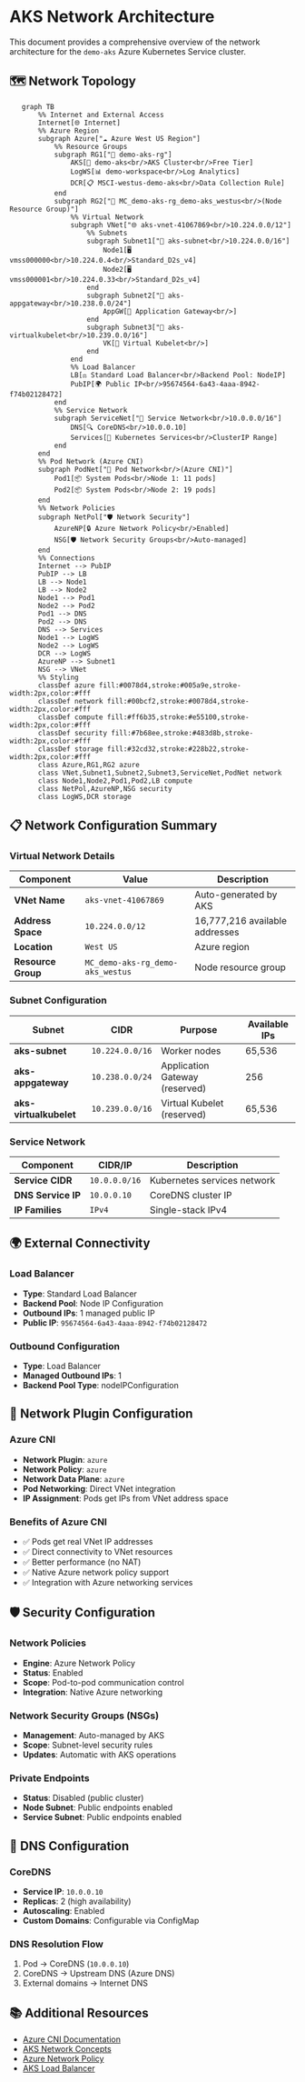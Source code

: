# AKS Network Architecture

This document provides a comprehensive overview of the network architecture for the `demo-aks` Azure Kubernetes Service cluster.

## 🗺️ Network Topology

```mermaid
   graph TB
       %% Internet and External Access
       Internet[🌐 Internet]
       %% Azure Region
       subgraph Azure["☁️ Azure West US Region"]
           %% Resource Groups
           subgraph RG1["📁 demo-aks-rg"]
               AKS[🎯 demo-aks<br/>AKS Cluster<br/>Free Tier]
               LogWS[📊 demo-workspace<br/>Log Analytics]
               DCR[📋 MSCI-westus-demo-aks<br/>Data Collection Rule]
           end
           subgraph RG2["📁 MC_demo-aks-rg_demo-aks_westus<br/>(Node Resource Group)"]
               %% Virtual Network
               subgraph VNet["🌐 aks-vnet-41067869<br/>10.224.0.0/12"]
                   %% Subnets
                   subgraph Subnet1["🔗 aks-subnet<br/>10.224.0.0/16"]
                       Node1[🖥️ vmss000000<br/>10.224.0.4<br/>Standard_D2s_v4]
                       Node2[🖥️ vmss000001<br/>10.224.0.33<br/>Standard_D2s_v4]
                   end
                   subgraph Subnet2["🔗 aks-appgateway<br/>10.238.0.0/24"]
                       AppGW[🚪 Application Gateway<br/>]
                   end
                   subgraph Subnet3["🔗 aks-virtualkubelet<br/>10.239.0.0/16"]
                       VK[🤖 Virtual Kubelet<br/>]
                   end
               end
               %% Load Balancer
               LB[⚖️ Standard Load Balancer<br/>Backend Pool: NodeIP]
               PubIP[🌍 Public IP<br/>95674564-6a43-4aaa-8942-f74b02128472]
           end
           %% Service Network
           subgraph ServiceNet["🔧 Service Network<br/>10.0.0.0/16"]
               DNS[🔍 CoreDNS<br/>10.0.0.10]
               Services[🔗 Kubernetes Services<br/>ClusterIP Range]
           end
       end
       %% Pod Network (Azure CNI)
       subgraph PodNet["🐳 Pod Network<br/>(Azure CNI)"]
           Pod1[📦 System Pods<br/>Node 1: 11 pods]
           Pod2[📦 System Pods<br/>Node 2: 19 pods]
       end
       %% Network Policies
       subgraph NetPol["🛡️ Network Security"]
           AzureNP[🔒 Azure Network Policy<br/>Enabled]
           NSG[🛡️ Network Security Groups<br/>Auto-managed]
       end
       %% Connections
       Internet --> PubIP
       PubIP --> LB
       LB --> Node1
       LB --> Node2
       Node1 --> Pod1
       Node2 --> Pod2
       Pod1 --> DNS
       Pod2 --> DNS
       DNS --> Services
       Node1 --> LogWS
       Node2 --> LogWS
       DCR --> LogWS
       AzureNP --> Subnet1
       NSG --> VNet
       %% Styling
       classDef azure fill:#0078d4,stroke:#005a9e,stroke-width:2px,color:#fff
       classDef network fill:#00bcf2,stroke:#0078d4,stroke-width:2px,color:#fff
       classDef compute fill:#ff6b35,stroke:#e55100,stroke-width:2px,color:#fff
       classDef security fill:#7b68ee,stroke:#483d8b,stroke-width:2px,color:#fff
       classDef storage fill:#32cd32,stroke:#228b22,stroke-width:2px,color:#fff
       class Azure,RG1,RG2 azure
       class VNet,Subnet1,Subnet2,Subnet3,ServiceNet,PodNet network
       class Node1,Node2,Pod1,Pod2,LB compute
       class NetPol,AzureNP,NSG security
       class LogWS,DCR storage
```

## 📋 Network Configuration Summary

### Virtual Network Details
| Component | Value | Description |
|-----------|-------|-------------|
| **VNet Name** | `aks-vnet-41067869` | Auto-generated by AKS |
| **Address Space** | `10.224.0.0/12` | 16,777,216 available addresses |
| **Location** | `West US` | Azure region |
| **Resource Group** | `MC_demo-aks-rg_demo-aks_westus` | Node resource group |

### Subnet Configuration
| Subnet | CIDR | Purpose | Available IPs |
|--------|------|---------|---------------|
| **aks-subnet** | `10.224.0.0/16` | Worker nodes | 65,536 |
| **aks-appgateway** | `10.238.0.0/24` | Application Gateway (reserved) | 256 |
| **aks-virtualkubelet** | `10.239.0.0/16` | Virtual Kubelet (reserved) | 65,536 |

### Service Network
| Component | CIDR/IP | Description |
|-----------|---------|-------------|
| **Service CIDR** | `10.0.0.0/16` | Kubernetes services network |
| **DNS Service IP** | `10.0.0.10` | CoreDNS cluster IP |
| **IP Families** | `IPv4` | Single-stack IPv4 |


## 🌍 External Connectivity

### Load Balancer
- **Type**: Standard Load Balancer
- **Backend Pool**: Node IP Configuration
- **Outbound IPs**: 1 managed public IP
- **Public IP**: `95674564-6a43-4aaa-8942-f74b02128472`

### Outbound Configuration
- **Type**: Load Balancer
- **Managed Outbound IPs**: 1
- **Backend Pool Type**: nodeIPConfiguration

## 🔌 Network Plugin Configuration

### Azure CNI
- **Network Plugin**: `azure`
- **Network Policy**: `azure`
- **Network Data Plane**: `azure`
- **Pod Networking**: Direct VNet integration
- **IP Assignment**: Pods get IPs from VNet address space

### Benefits of Azure CNI
- ✅ Pods get real VNet IP addresses
- ✅ Direct connectivity to VNet resources
- ✅ Better performance (no NAT)
- ✅ Native Azure network policy support
- ✅ Integration with Azure networking services

## 🛡️ Security Configuration

### Network Policies
- **Engine**: Azure Network Policy
- **Status**: Enabled
- **Scope**: Pod-to-pod communication control
- **Integration**: Native Azure networking

### Network Security Groups (NSGs)
- **Management**: Auto-managed by AKS
- **Scope**: Subnet-level security rules
- **Updates**: Automatic with AKS operations

### Private Endpoints
- **Status**: Disabled (public cluster)
- **Node Subnet**: Public endpoints enabled
- **Service Subnet**: Public endpoints enabled

## 🔧 DNS Configuration

### CoreDNS
- **Service IP**: `10.0.0.10`
- **Replicas**: 2 (high availability)
- **Autoscaling**: Enabled
- **Custom Domains**: Configurable via ConfigMap

### DNS Resolution Flow
1. Pod → CoreDNS (`10.0.0.10`)
2. CoreDNS → Upstream DNS (Azure DNS)
3. External domains → Internet DNS

## 📚 Additional Resources

- [Azure CNI Documentation](https://docs.microsoft.com/en-us/azure/aks/configure-azure-cni)
- [AKS Network Concepts](https://docs.microsoft.com/en-us/azure/aks/concepts-network)
- [Azure Network Policy](https://docs.microsoft.com/en-us/azure/aks/use-network-policies)
- [AKS Load Balancer](https://docs.microsoft.com/en-us/azure/aks/load-balancer-standard)
